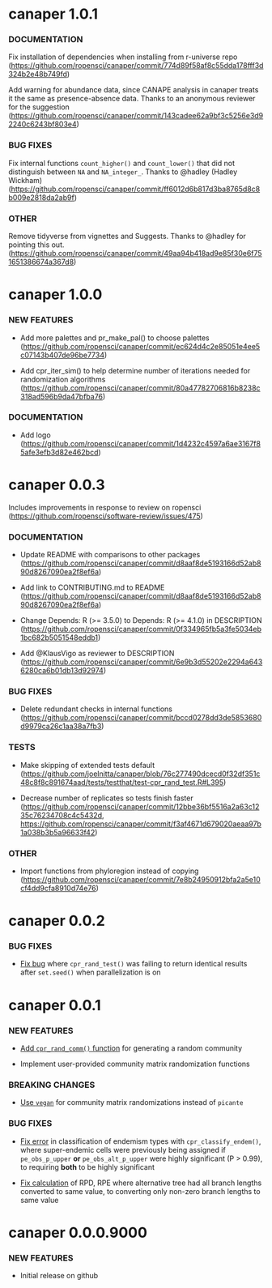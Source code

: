 canaper 1.0.1
===============

### DOCUMENTATION

Fix installation of dependencies when installing from r-universe repo (https://github.com/ropensci/canaper/commit/774d89f58af8c55dda178fff3d324b2e48b749fd)

Add warning for abundance data, since CANAPE analysis in canaper treats it the same as presence-absence data. Thanks to an anonymous reviewer for the suggestion (https://github.com/ropensci/canaper/commit/143cadee62a9bf3c5256e3d92240c6243bf803e4)

### BUG FIXES

Fix internal functions `count_higher()` and `count_lower()` that did not distinguish between `NA` and `NA_integer_`. Thanks to @hadley (Hadley Wickham) (https://github.com/ropensci/canaper/commit/ff6012d6b817d3ba8765d8c8b009e2818da2ab9f)

### OTHER

Remove tidyverse from vignettes and Suggests. Thanks to @hadley for pointing this out. (https://github.com/ropensci/canaper/commit/49aa94b418ad9e85f30e6f751651386674a367d8)

canaper 1.0.0
===============

### NEW FEATURES

* Add more palettes and pr_make_pal() to choose palettes (https://github.com/ropensci/canaper/commit/ec624d4c2e85051e4ee5c07143b407de96be7734)

* Add cpr_iter_sim() to help determine number of iterations needed for randomization algorithms (https://github.com/ropensci/canaper/commit/80a47782706816b8238c318ad596b9da47bfba76)

### DOCUMENTATION

* Add logo (https://github.com/ropensci/canaper/commit/1d4232c4597a6ae3167f85afe3efb3d82e462bcd)

canaper 0.0.3
===============

Includes improvements in response to review on ropensci (https://github.com/ropensci/software-review/issues/475)

### DOCUMENTATION

* Update README with comparisons to other packages (https://github.com/ropensci/canaper/commit/d8aaf8de5193166d52ab890d8267090ea2f8ef6a)

* Add link to CONTRIBUTING.md to README (https://github.com/ropensci/canaper/commit/d8aaf8de5193166d52ab890d8267090ea2f8ef6a)

* Change Depends: R (>= 3.5.0) to Depends: R (>= 4.1.0) in DESCRIPTION (https://github.com/ropensci/canaper/commit/0f334965fb5a3fe5034eb1bc682b5051548eddb1)

* Add @KlausVigo as reviewer to DESCRIPTION (https://github.com/ropensci/canaper/commit/6e9b3d55202e2294a6436280ca6b01db13d92974)

### BUG FIXES

* Delete redundant checks in internal functions (https://github.com/ropensci/canaper/commit/bccd0278dd3de5853680d9979ca26c1aa38a7fb3)

### TESTS

* Make skipping of extended tests default (https://github.com/joelnitta/canaper/blob/76c277490dcecd0f32df351c48c8f8c891674aad/tests/testthat/test-cpr_rand_test.R#L395)

* Decrease number of replicates so tests finish faster (https://github.com/ropensci/canaper/commit/12bbe36bf5516a2a63c1235c76234708c4c5432d, https://github.com/ropensci/canaper/commit/f3af4671d679020aeaa97b1a038b3b5a96633f42)

### OTHER

* Import functions from phyloregion instead of copying (https://github.com/ropensci/canaper/commit/7e8b24950912bfa2a5e10cf4dd9cfa8910d74e76)

canaper 0.0.2
===============

### BUG FIXES

* [Fix bug](https://github.com/ropensci/canaper/commit/acb40172c2d5ffb04e13519c6cad7c6d00fa451a) where `cpr_rand_test()` was failing to return identical results after `set.seed()` when parallelization is on

canaper 0.0.1 
===============

### NEW FEATURES

* [Add `cpr_rand_comm()` function](https://github.com/ropensci/canaper/commit/2f3318c1d62f401d7c99bdcc16c64194359c3fbe) for generating a random community

* Implement user-provided community matrix randomization functions

### BREAKING CHANGES

* [Use `vegan`](https://github.com/ropensci/canaper/commit/b0a2d47130398eb62e28eba4783057f781763645) for community matrix randomizations instead of `picante`


### BUG FIXES

* [Fix error](https://github.com/ropensci/canaper/commit/2f3318c1d62f401d7c99bdcc16c64194359c3fbe) in classification of endemism types with `cpr_classify_endem()`,
where super-endemic cells were previously being assigned if `pe_obs_p_upper`
**or** `pe_obs_alt_p_upper` were highly significant (P > 0.99), to requiring
**both** to be highly significant

* [Fix calculation](https://github.com/ropensci/canaper/commit/50ed6e975d14adba334f06a984d521ff69ed961c) of RPD, RPE where alternative tree had all branch lengths
converted to same value, to converting only non-zero branch lengths to same
value

canaper 0.0.0.9000 
===============

### NEW FEATURES

* Initial release on github
